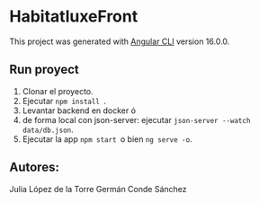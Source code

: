 # HabitatluxeFront

This project was generated with [Angular CLI](https://github.com/angular/angular-cli) version 16.0.0.

## Run proyect

1. Clonar el proyecto.
2. Ejecutar ```npm install ```.
3. Levantar backend en docker ó 
4. de forma local con json-server: ejecutar ```json-server --watch data/db.json```.
5. Ejecutar la app ```npm start ```o  bien ```ng serve -o```.


## Autores:
Julia López de la Torre
Germán Conde Sánchez
